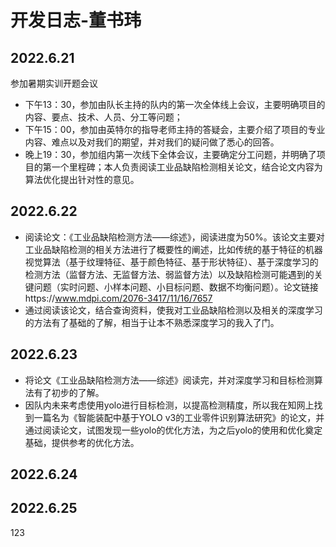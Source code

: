 # 开发日志-董书玮

## 2022.6.21

参加暑期实训开题会议

- 下午13：30，参加由队长主持的队内的第一次全体线上会议，主要明确项目的内容、要点、技术、人员、分工等问题；
- 下午15：00，参加由英特尔的指导老师主持的答疑会，主要介绍了项目的专业内容、难点以及对我们的期望，并对我们的疑问做了悉心的回答。
- 晚上19：30，参加组内第一次线下全体会议，主要确定分工问题，并明确了项目的第一个里程碑；本人负责阅读工业品缺陷检测相关论文，结合论文内容为算法优化提出针对性的意见。

## 2022.6.22
- 阅读论文：《工业品缺陷检测方法——综述》，阅读进度为50%。该论文主要对工业品缺陷检测的相关方法进行了概要性的阐述，比如传统的基于特征的机器视觉算法（基于纹理特征、基于颜色特征、基于形状特征）、基于深度学习的检测方法（监督方法、无监督方法、弱监督方法）以及缺陷检测可能遇到的关键问题（实时问题、小样本问题、小目标问题、数据不均衡问题）。论文链接https://www.mdpi.com/2076-3417/11/16/7657
- 通过阅读该论文，结合查询资料，使我对工业品缺陷检测以及相关的深度学习的方法有了基础的了解，相当于让本不熟悉深度学习的我入了门。

## 2022.6.23

- 将论文《工业品缺陷检测方法——综述》阅读完，并对深度学习和目标检测算法有了初步的了解。
- 因队内未来考虑使用yolo进行目标检测，以提高检测精度，所以我在知网上找到一篇名为《智能装配中基于YOLO v3的工业零件识别算法研究》的论文，并通过阅读论文，试图发现一些yolo的优化方法，为之后yolo的使用和优化奠定基础，提供参考的优化方法。

## 2022.6.24

## 2022.6.25

123
